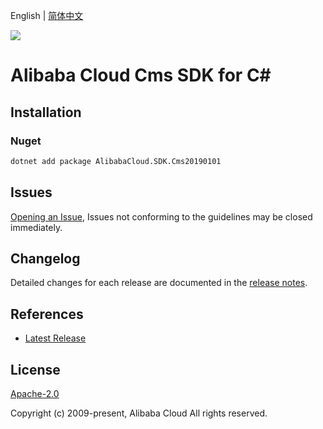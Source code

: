 English | [简体中文](README-CN.md)

![](https://aliyunsdk-pages.alicdn.com/icons/AlibabaCloud.svg)

# Alibaba Cloud Cms SDK for C#

## Installation

### Nuget

```bash
dotnet add package AlibabaCloud.SDK.Cms20190101
```

## Issues

[Opening an Issue](https://github.com/aliyun/alibabacloud-csharp-sdk/issues/new), Issues not conforming to the guidelines may be closed immediately.

## Changelog

Detailed changes for each release are documented in the [release notes](./ChangeLog.md).

## References

* [Latest Release](https://github.com/aliyun/alibabacloud-csharp-sdk/)

## License

[Apache-2.0](http://www.apache.org/licenses/LICENSE-2.0)

Copyright (c) 2009-present, Alibaba Cloud All rights reserved.

